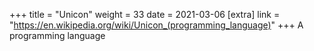 +++
title = "Unicon"
weight = 33
date = 2021-03-06
[extra]
link = "https://en.wikipedia.org/wiki/Unicon_(programming_language)"
+++
A programming language


